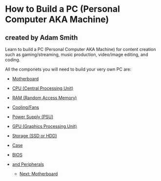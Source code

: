 # How to Build a PC (Personal Computer AKA Machine)
## created by Adam Smith
Learn to build a PC (Personal Computer AKA Machine) for content creation such as gaming/streaming, music production, video/image editing, and coding.

All the componets you will need to build your very own PC are:
* [Motherboard](Motherboard.md)
* [CPU (Central Processing Unit)](CPU.md)
* [RAM (Random Access Memory)](RAM.md)
* [Cooling/Fans](Cooling-Fans.md)
* [Power Supply (PSU)](PSU.md)
* [GPU (Graphics Processing Unit)](GPU-Graphics-Card.md)
* [Storage (SSD or HDD)](Storage.md)
* [Case](Case.md)
* [BIOS](BIOS.md)
* [and Peripherals](Peripherals.md)

  * [Next: Motherboard](Motherboard.md)
